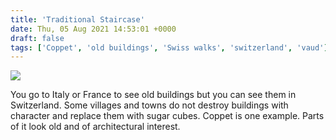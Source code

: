 ```yaml
---
title: 'Traditional Staircase'
date: Thu, 05 Aug 2021 14:53:01 +0000
draft: false
tags: ['Coppet', 'old buildings', 'Swiss walks', 'switzerland', 'vaud']
---
```


![](https://www.main-vision.com/richard/blog/wp-content/uploads/2021/08/img_6464-768x1024.jpg)

You go to Italy or France to see old buildings but you can see them in Switzerland. Some villages and towns do not destroy buildings with character and replace them with sugar cubes. Coppet is one example. Parts of it look old and of architectural interest.